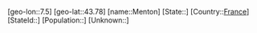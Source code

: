 ﻿---
location: [43.78,7.5]
type: City
tags:
- geo/City


SpocWebEntityId: 32414
isDeleted: false
confidential: public

---
[geo-lon::7.5]
[geo-lat::43.78]
[name::Menton]
[State::]
[Country::[France](geo/Continent/Europe/France.md)]
[StateId::]
[Population::]
[Unknown::]

